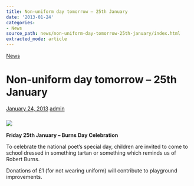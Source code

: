 ```yaml
---
title: Non-uniform day tomorrow – 25th January
date: '2013-01-24'
categories:
- News
source_path: news/non-uniform-day-tomorrow-25th-january/index.html
extracted_mode: article
---
```

[News](/news/)

# Non-uniform day tomorrow – 25th January

[January 24, 2013](/news/non-uniform-day-tomorrow-25th-january/) [admin](author/admin/)

### ![](http://img2.ymlp214.net/fgcu_robertburnswithtartanborder.jpg)

**Friday 25th January – Burns Day Celebration**

To celebrate the national poet’s special day, children are invited to come to school dressed in something tartan or something which reminds us of Robert Burns.

Donations of £1 (for not wearing uniform) will contribute to playground improvements.
